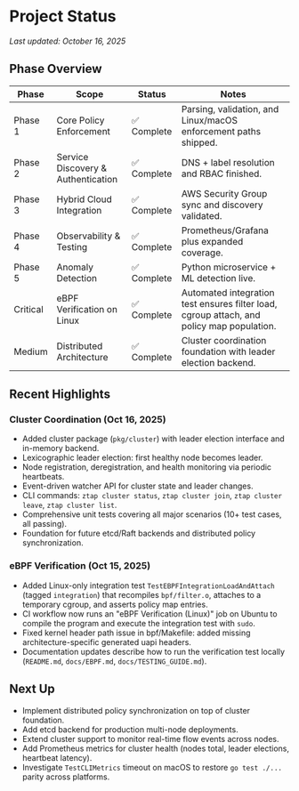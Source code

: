 # Project Status

_Last updated: October 16, 2025_

## Phase Overview

| Phase    | Scope                              | Status      | Notes                                                                                     |
| -------- | ---------------------------------- | ----------- | ----------------------------------------------------------------------------------------- |
| Phase 1  | Core Policy Enforcement            | ✅ Complete | Parsing, validation, and Linux/macOS enforcement paths shipped.                           |
| Phase 2  | Service Discovery & Authentication | ✅ Complete | DNS + label resolution and RBAC finished.                                                 |
| Phase 3  | Hybrid Cloud Integration           | ✅ Complete | AWS Security Group sync and discovery validated.                                          |
| Phase 4  | Observability & Testing            | ✅ Complete | Prometheus/Grafana plus expanded coverage.                                                |
| Phase 5  | Anomaly Detection                  | ✅ Complete | Python microservice + ML detection live.                                                  |
| Critical | eBPF Verification on Linux         | ✅ Complete | Automated integration test ensures filter load, cgroup attach, and policy map population. |
| Medium   | Distributed Architecture           | ✅ Complete | Cluster coordination foundation with leader election backend.                             |

## Recent Highlights

### Cluster Coordination (Oct 16, 2025)

- Added cluster package (`pkg/cluster`) with leader election interface and in-memory backend.
- Lexicographic leader election: first healthy node becomes leader.
- Node registration, deregistration, and health monitoring via periodic heartbeats.
- Event-driven watcher API for cluster state and leader changes.
- CLI commands: `ztap cluster status`, `ztap cluster join`, `ztap cluster leave`, `ztap cluster list`.
- Comprehensive unit tests covering all major scenarios (10+ test cases, all passing).
- Foundation for future etcd/Raft backends and distributed policy synchronization.

### eBPF Verification (Oct 15, 2025)

- Added Linux-only integration test `TestEBPFIntegrationLoadAndAttach` (tagged `integration`) that recompiles `bpf/filter.o`, attaches to a temporary cgroup, and asserts policy map entries.
- CI workflow now runs an "eBPF Verification (Linux)" job on Ubuntu to compile the program and execute the integration test with `sudo`.
- Fixed kernel header path issue in bpf/Makefile: added missing architecture-specific generated uapi headers.
- Documentation updates describe how to run the verification test locally (`README.md`, `docs/EBPF.md`, `docs/TESTING_GUIDE.md`).

## Next Up

- Implement distributed policy synchronization on top of cluster foundation.
- Add etcd backend for production multi-node deployments.
- Extend cluster support to monitor real-time flow events across nodes.
- Add Prometheus metrics for cluster health (nodes total, leader elections, heartbeat latency).
- Investigate `TestCLIMetrics` timeout on macOS to restore `go test ./...` parity across platforms.
